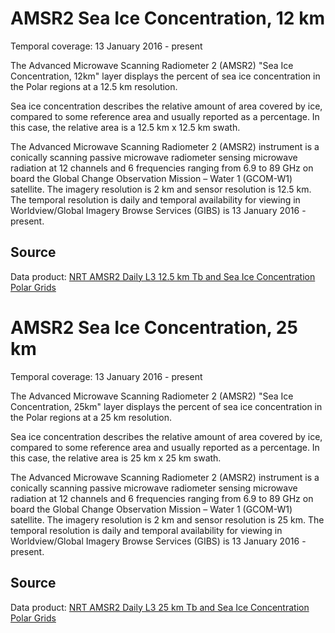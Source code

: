 # AMSR2 Sea Ice Concentration, 12 km
Temporal coverage: 13 January 2016 - present

The Advanced Microwave Scanning Radiometer 2 (AMSR2) "Sea Ice Concentration, 12km" layer displays the percent of sea ice concentration in the Polar regions at a 12.5 km resolution.

Sea ice concentration describes the relative amount of area covered by ice, compared to some reference area and usually reported as a percentage. In this case, the relative area is a 12.5 km x 12.5 km swath.

The Advanced Microwave Scanning Radiometer 2 (AMSR2) instrument is a conically scanning passive microwave radiometer sensing microwave radiation at 12 channels and 6 frequencies ranging from 6.9 to 89 GHz on board the Global Change Observation Mission – Water 1 (GCOM-W1) satellite. The imagery resolution is 2 km and sensor resolution is 12.5 km. The temporal resolution is daily and temporal availability for viewing in Worldview/Global Imagery Browse Services (GIBS) is 13 January 2016 - present.

## Source
Data product: [NRT AMSR2 Daily L3 12.5 km Tb and Sea Ice Concentration Polar Grids](https://ghrc.nsstc.nasa.gov/hydro/details.pl?ds=A2_SI12_NRT)

# AMSR2 Sea Ice Concentration, 25 km
Temporal coverage: 13 January 2016 - present

The Advanced Microwave Scanning Radiometer 2 (AMSR2) "Sea Ice Concentration, 25km" layer displays the percent of sea ice concentration in the Polar regions at a 25 km resolution.

Sea ice concentration describes the relative amount of area covered by ice, compared to some reference area and usually reported as a percentage.  In this case, the relative area is 25 km x 25 km swath.

The Advanced Microwave Scanning Radiometer 2 (AMSR2) instrument is a conically scanning passive microwave radiometer sensing microwave radiation at 12 channels and 6 frequencies ranging from 6.9 to 89 GHz on board the Global Change Observation Mission – Water 1 (GCOM-W1) satellite. The imagery resolution is 2 km and sensor resolution is 25 km. The temporal resolution is daily and temporal availability for viewing in Worldview/Global Imagery Browse Services (GIBS) is 13 January 2016 - present.

## Source
Data product: [NRT AMSR2 Daily L3 25 km Tb and Sea Ice Concentration Polar Grids](https://ghrc.nsstc.nasa.gov/hydro/details.pl?ds=A2_SI25_NRT)

